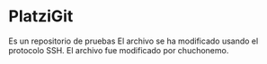 # PlatziGit
Es un repositorio de pruebas
El archivo se ha modificado usando el protocolo SSH.
El archivo fue modificado por chuchonemo.

